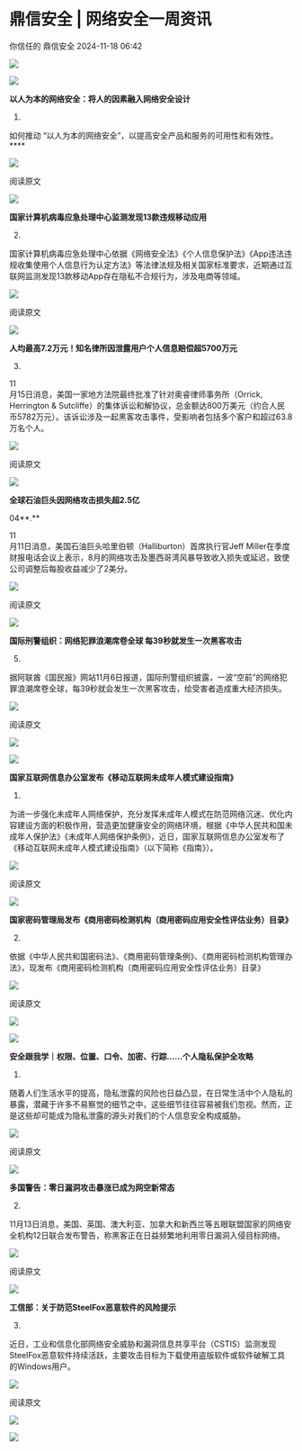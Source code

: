 #  鼎信安全 | 网络安全一周资讯   
你信任的  鼎信安全   2024-11-18 06:42  
  
![](https://mmbiz.qpic.cn/mmbiz_jpg/M9f1oMd7Vxic2eXcicYMnEBEa4mzm4tnVsA20rqtdzXPCX06vhFZfh2aMr8W56Pya9FMUhiatvib8KBhnxcPDD0lxQ/640?wx_fmt=jpeg&wx_ "")  
  
![](https://mmbiz.qpic.cn/mmbiz_jpg/M9f1oMd7Vxic2eXcicYMnEBEa4mzm4tnVsIGUwkEpgk6xhn31WqeqJUYlCMRkyA6bjDvNkW6nUL1icAZYE6Wtib0tA/640?wx_fmt=jpeg&wx_ "")  
  
**以人为本的网络安全：将人的因素融入网络安全设计**  
  
01.  
  
  
如何推动 “以人为本的网络安全”，以提高安全产品和服务的可用性和有效性。****  
  
  
  
![](https://mmbiz.qpic.cn/sz_mmbiz_png/M9f1oMd7VxicnxAOUnrtJUbtVYicicyj5Um2rfRpa8YhDg5z0XrIDSXx4Yx6iadD5AGaEJjQia7eY4TrC1oTHvqpKrQ/640?wx_fmt=png&from=appmsg "")  
  
阅读原文  
  
![](https://mmbiz.qpic.cn/sz_mmbiz_png/M9f1oMd7VxicnxAOUnrtJUbtVYicicyj5UmLb8Gz7jchASia2RGG62K003JjmcgPLrkawz4OfsZAEtuzrrcobic3N5A/640?wx_fmt=png&from=appmsg "")  
  
  
  
**国家计算机病毒应急处理中心监测发现13款违规移动应用**  
  
02.  
  
  
国家计算机病毒应急处理中心依据《网络安全法》《个人信息保护法》《App违法违规收集使用个人信息行为认定方法》等法律法规及相关国家标准要求，近期通过互联网监测发现13款移动App存在隐私不合规行为，涉及电商等领域。  
  
  
  
![](https://mmbiz.qpic.cn/sz_mmbiz_png/M9f1oMd7VxicnxAOUnrtJUbtVYicicyj5UmzsG4HrR2Goh2zrNianfypXWwdXfCBSTJX6GPIMddDicEPnyKG8AzHiapQ/640?wx_fmt=png&from=appmsg "")  
  
阅读原文  
  
![](https://mmbiz.qpic.cn/sz_mmbiz_png/M9f1oMd7VxicnxAOUnrtJUbtVYicicyj5Ume1ROZzCVPxKicHEPZG5VJa6y9ia0PNeFe8yklxzShJhy5uicYibL3Z0cFA/640?wx_fmt=png&from=appmsg "")  
  
  
  
**人均最高7.2万元！知名律所因泄露用户个人信息赔偿超5700万元**  
  
03.  
  
  
11  
月15日消息，美国一家地方法院最终批准了针对奥睿律师事务所（Orrick, Herrington & Sutcliffe）的集体诉讼和解协议，总金额达800万美元（约合人民币5782万元）。该诉讼涉及一起黑客攻击事件，受影响者包括多个客户和超过63.8万名个人。  
  
  
![](https://mmbiz.qpic.cn/sz_mmbiz_png/M9f1oMd7VxicnxAOUnrtJUbtVYicicyj5UmGtjo5jqnnabJ3NNk4IFLlM09cl0ZGg1lDRuQCKDGxDcKwFiaQkibzjtA/640?wx_fmt=png&from=appmsg "")  
  
阅读原文  
  
![](https://mmbiz.qpic.cn/sz_mmbiz_png/M9f1oMd7VxicnxAOUnrtJUbtVYicicyj5UmUVgSvtgzMxJ3pms9kIShgIQ8pE0lIKrriaBbY5TQgHvjFGibMFkr8EicQ/640?wx_fmt=png&from=appmsg "")  
  
  
**全球石油巨头因网络攻击损失超2.5亿**  
  
  
04**.**  
  
  
11  
月11日消息，美国石油巨头哈里伯顿（Halliburton）首席执行官Jeff Miller在季度财报电话会议上表示，8月的网络攻击及墨西哥湾风暴导致收入损失或延迟，致使公司调整后每股收益减少了2美分。  
  
  
![](https://mmbiz.qpic.cn/sz_mmbiz_png/M9f1oMd7VxicnxAOUnrtJUbtVYicicyj5UmGwH5xKNMLsPAZh4Kpmor6pSvhuSToF2Lmcck0F9swocMwq2MNygpVQ/640?wx_fmt=png&from=appmsg "")  
  
阅读原文  
  
![](https://mmbiz.qpic.cn/sz_mmbiz_png/M9f1oMd7VxicnxAOUnrtJUbtVYicicyj5Umc6h0AYnQwRm8LRmyIopGYXDBodiah0fwGOVeia9EMrboYBQwFmsyghibA/640?wx_fmt=png&from=appmsg "")  
  
  
  
**国际刑警组织：网络犯罪浪潮席卷全球 每39秒就发生一次黑客攻击**  
  
05.  
  
  
据阿联酋《国民报》网站11月6日报道，国际刑警组织披露，一波“空前”的网络犯罪浪潮席卷全球，每39秒就会发生一次黑客攻击，给受害者造成重大经济损失。  
  
  
  
![](https://mmbiz.qpic.cn/sz_mmbiz_png/M9f1oMd7VxicnxAOUnrtJUbtVYicicyj5Um31CIwuoo7hqXbfebtlRf7oia38hNsDfTia9mCetzicJe33Ml1f30M1Jbg/640?wx_fmt=png&from=appmsg "")  
  
阅读原文  
  
![](https://mmbiz.qpic.cn/sz_mmbiz_png/M9f1oMd7VxicnxAOUnrtJUbtVYicicyj5UmAZmwo1QrrGBK9QCYl6pXNkbDniamKickNc7TfYB0oOQoUHnbjaxNBzeQ/640?wx_fmt=png&from=appmsg "")  
  
  
  
![](https://mmbiz.qpic.cn/sz_mmbiz_png/M9f1oMd7VxicnxAOUnrtJUbtVYicicyj5UmV6M8ekfSF4k0FtBxliaD1TAn3w5ibgWVy3yLicreZ1TEu8v71rSvWicMKg/640?wx_fmt=png&from=appmsg "")  
  
  
  
**国家互联网信息办公室发布《移动互联网未成年人模式建设指南》**  
  
01.  
  
  
为进一步强化未成年人网络保护，充分发挥未成年人模式在防范网络沉迷、优化内容建设方面的积极作用，营造更加健康安全的网络环境，根据《中华人民共和国未成年人保护法》《未成年人网络保护条例》，近日，国家互联网信息办公室发布了《移动互联网未成年人模式建设指南》（以下简称《指南》）。  
  
  
![](https://mmbiz.qpic.cn/sz_mmbiz_png/M9f1oMd7VxicnxAOUnrtJUbtVYicicyj5UmUz4VOcF8BN6K8ibHXBPLbJBQyUQSIywH08RKU1QQT2VqBcVl6tNP7kg/640?wx_fmt=png&from=appmsg "")  
  
阅读原文  
  
![](https://mmbiz.qpic.cn/sz_mmbiz_png/M9f1oMd7VxicnxAOUnrtJUbtVYicicyj5UmKGbBqQEGZ6iam4dIwkgVU3V3F10q4iaE4DNnJicXQkiaxa50KoNy6oE9aA/640?wx_fmt=png&from=appmsg "")  
  
  
  
**国家密码管理局发布《商用密码检测机构（商用密码应用安全性评估业务）目录》**  
  
02.  
  
  
依据《中华人民共和国密码法》、《商用密码管理条例》、《商用密码检测机构管理办法》，现发布《商用密码检测机构（商用密码应用安全性评估业务）目录》  
  
  
  
![](https://mmbiz.qpic.cn/sz_mmbiz_png/M9f1oMd7VxicnxAOUnrtJUbtVYicicyj5UmHzTyprKVjibW4qQSF3ueRgbcu4h9s9lDc113UfeibGKO32BJMiamBEsMw/640?wx_fmt=png&from=appmsg "")  
  
阅读原文  
  
![](https://mmbiz.qpic.cn/sz_mmbiz_png/M9f1oMd7VxicnxAOUnrtJUbtVYicicyj5Umyohm7COLo7OaTL2FGuNDUzeopw0w8sfL8TIgGtucXveNNCKyfIVL5w/640?wx_fmt=png&from=appmsg "")  
  
  
  
![](https://mmbiz.qpic.cn/mmbiz_jpg/M9f1oMd7Vxic2eXcicYMnEBEa4mzm4tnVsMsYA2uLrVLeeKMicDdYQOMjH47xiaD1f3bHg2ffS6vwUhY6U5Al7X4AA/640?wx_fmt=jpeg&wx_ "")  
  
**安全跟我学｜权限、位置、口令、加密、行踪……个人隐私保护全攻略**  
  
01.  
  
  
随着人们生活水平的提高，隐私泄露的风险也日益凸显，在日常生活中个人隐私的暴露，潜藏于许多不易察觉的细节之中，这些细节往往容易被我们忽视。然而，正是这些却可能成为隐私泄露的源头对我们的个人信息安全构成威胁。  
  
  
![](https://mmbiz.qpic.cn/sz_mmbiz_png/M9f1oMd7VxicnxAOUnrtJUbtVYicicyj5UmsJmOA4YoousXkwZQCQ7ibo3MjLBr3VWYvAyRv2wPVtWlnVeZH2XBoBw/640?wx_fmt=png&from=appmsg "")  
  
阅读原文  
  
![](https://mmbiz.qpic.cn/sz_mmbiz_png/M9f1oMd7VxicnxAOUnrtJUbtVYicicyj5UmjuBmzcZMNr8SlbzMmSoH4NBZ6jEWib3MR8icCc1cruWSuqmEzju1nmIQ/640?wx_fmt=png&from=appmsg "")  
  
  
  
**多国警告：零日漏洞攻击暴涨已成为网空新常态**  
  
02.  
  
  
11月13日消息，美国、英国、澳大利亚、加拿大和新西兰等五眼联盟国家的网络安全机构12日联合发布警告，称黑客正在日益频繁地利用零日漏洞入侵目标网络。  
  
  
  
![](https://mmbiz.qpic.cn/sz_mmbiz_png/M9f1oMd7VxicnxAOUnrtJUbtVYicicyj5UmzgkMKjficRo4TDyHK8zOCBceJ4RlM1TQl1H2DdztvtZUjHCDhYdWXbQ/640?wx_fmt=png&from=appmsg "")  
  
阅读原文  
  
![](https://mmbiz.qpic.cn/sz_mmbiz_png/M9f1oMd7VxicnxAOUnrtJUbtVYicicyj5UmyicQnA4rybz8PmiaZuLXu7KCRiaJw5RW7abHN54uNqvMxR3TdNt7iaIIow/640?wx_fmt=png&from=appmsg "")  
  
  
  
**工信部：关于防范SteelFox恶意软件的风险提示**  
  
03.  
  
  
近日，工业和信息化部网络安全威胁和漏洞信息共享平台（CSTIS）监测发现SteelFox恶意软件持续活跃，主要攻击目标为下载使用盗版软件或软件破解工具的Windows用户。  
  
  
![](https://mmbiz.qpic.cn/sz_mmbiz_png/M9f1oMd7VxicnxAOUnrtJUbtVYicicyj5UmYpnHibicsvCaoGOcQfDG5TcUBNbfIvftOcLJktuCTs989lc74uce3J9w/640?wx_fmt=png&from=appmsg "")  
  
阅读原文  
  
![](https://mmbiz.qpic.cn/sz_mmbiz_png/M9f1oMd7VxicnxAOUnrtJUbtVYicicyj5UmtbzxbE897EGVq9nn9lURU2XoHJjGVBKEibCqDiaiawLJL55hJeJ4PGbIw/640?wx_fmt=png&from=appmsg "")  
  
  
![](https://mmbiz.qpic.cn/sz_mmbiz_jpg/M9f1oMd7VxicnxAOUnrtJUbtVYicicyj5UmbShqOrFoicib4edr9rprdY30oscsNJdcsHCblLY4NANutH1EAI7iaoNMA/640?wx_fmt=jpeg&from=appmsg "")  
  
  
